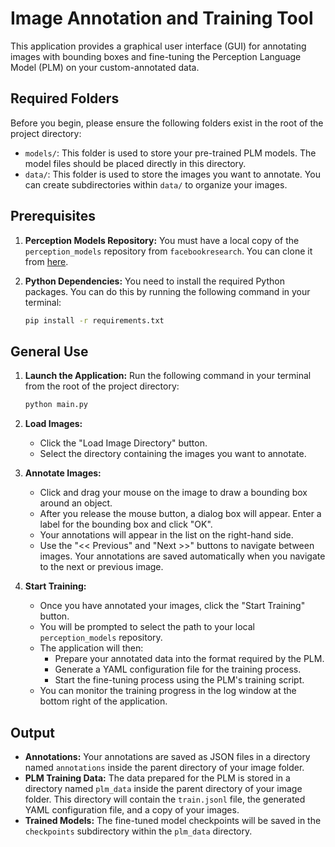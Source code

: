 # Image Annotation and Training Tool

This application provides a graphical user interface (GUI) for annotating images with bounding boxes and fine-tuning the Perception Language Model (PLM) on your custom-annotated data.

## Required Folders

Before you begin, please ensure the following folders exist in the root of the project directory:

*   `models/`: This folder is used to store your pre-trained PLM models. The model files should be placed directly in this directory.
*   `data/`: This folder is used to store the images you want to annotate. You can create subdirectories within `data/` to organize your images.

## Prerequisites

1.  **Perception Models Repository:** You must have a local copy of the `perception_models` repository from `facebookresearch`. You can clone it from [here](https://github.com/facebookresearch/perception_models).

2.  **Python Dependencies:** You need to install the required Python packages. You can do this by running the following command in your terminal:

    ```bash
    pip install -r requirements.txt
    ```

## General Use

1.  **Launch the Application:** Run the following command in your terminal from the root of the project directory:

    ```bash
    python main.py
    ```

2.  **Load Images:**
    *   Click the "Load Image Directory" button.
    *   Select the directory containing the images you want to annotate.

3.  **Annotate Images:**
    *   Click and drag your mouse on the image to draw a bounding box around an object.
    *   After you release the mouse button, a dialog box will appear. Enter a label for the bounding box and click "OK".
    *   Your annotations will appear in the list on the right-hand side.
    *   Use the "<< Previous" and "Next >>" buttons to navigate between images. Your annotations are saved automatically when you navigate to the next or previous image.

4.  **Start Training:**
    *   Once you have annotated your images, click the "Start Training" button.
    *   You will be prompted to select the path to your local `perception_models` repository.
    *   The application will then:
        *   Prepare your annotated data into the format required by the PLM.
        *   Generate a YAML configuration file for the training process.
        *   Start the fine-tuning process using the PLM's training script.
    *   You can monitor the training progress in the log window at the bottom right of the application.

## Output

*   **Annotations:** Your annotations are saved as JSON files in a directory named `annotations` inside the parent directory of your image folder.
*   **PLM Training Data:** The data prepared for the PLM is stored in a directory named `plm_data` inside the parent directory of your image folder. This directory will contain the `train.jsonl` file, the generated YAML configuration file, and a copy of your images.
*   **Trained Models:** The fine-tuned model checkpoints will be saved in the `checkpoints` subdirectory within the `plm_data` directory.
